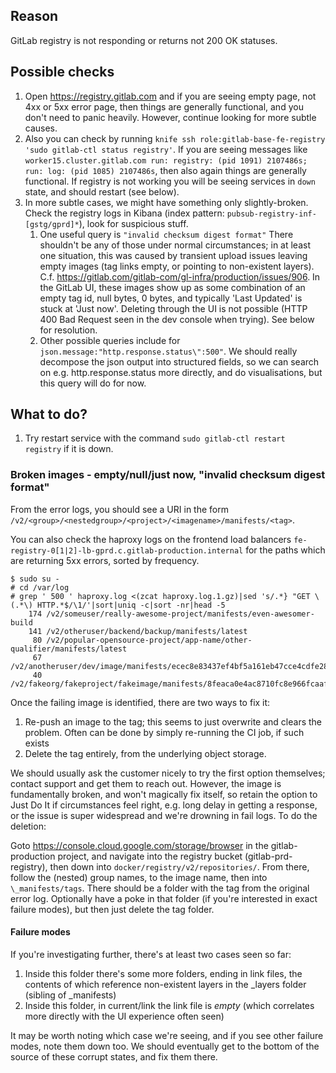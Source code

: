 ## Reason

GitLab registry is not responding or returns not 200 OK statuses.

## Possible checks

1. Open https://registry.gitlab.com and if you are seeing empty page, not 4xx or 5xx error page, then things are generally functional, and you don't need to panic heavily.  However, continue looking for more subtle causes.
1. Also you can check by running `knife ssh role:gitlab-base-fe-registry 'sudo gitlab-ctl status registry'`. If you are seeing messages like `worker15.cluster.gitlab.com run: registry: (pid 1091) 2107486s; run: log: (pid 1085) 2107486s`, then also again things are generally functional.  If registry is not working you will be seeing services in `down` state, and should restart (see below).
1. In more subtle cases, we might have something only slightly-broken.  Check the registry logs in Kibana (index pattern: `pubsub-registry-inf-[gstg/gprd]*`), look for suspicious stuff.
   1. One useful query is `"invalid checksum digest format"`  There shouldn't be any of those under normal circumstances; in at least one situation, this was caused by transient upload issues leaving empty images (tag links empty, or pointing to non-existent layers).  C.f. https://gitlab.com/gitlab-com/gl-infra/production/issues/906.  In the GitLab UI, these images show up as some combination of an empty tag id, null bytes, 0 bytes, and typically 'Last Updated' is stuck at 'Just now'.  Deleting through the UI is not possible (HTTP 400 Bad Request seen in the dev console when trying).  See below for resolution.
   1. Other possible queries include for `json.message:"http.response.status\":500"`.  We should really decompose the json output into structured fields, so we can search on e.g. http.response.status more directly, and do visualisations, but this query will do for now.

## What to do?

1. Try restart service with the command `sudo gitlab-ctl restart registry` if it is down.

### Broken images - empty/null/just now, "invalid checksum digest format"
From the error logs, you should see a URI in the form `/v2/<group>/<nestedgroup>/<project>/<imagename>/manifests/<tag>`.

You can also check the haproxy logs on the frontend load balancers `fe-registry-0[1|2]-lb-gprd.c.gitlab-production.internal` for the paths which are returning 5xx errors, sorted by frequency.

```
$ sudo su -
# cd /var/log
# grep ' 500 ' haproxy.log <(zcat haproxy.log.1.gz)|sed 's/.*} "GET \(.*\) HTTP.*$/\1/'|sort|uniq -c|sort -nr|head -5
    174 /v2/someuser/really-awesome-project/manifests/even-awesomer-build
    141 /v2/otheruser/backend/backup/manifests/latest
     80 /v2/popular-opensource-project/app-name/other-qualifier/manifests/latest
     67 /v2/anotheruser/dev/image/manifests/ecec8e83437ef4bf5a161eb47cce4cdfe285b87e
     40 /v2/fakeorg/fakeproject/fakeimage/manifests/8feaca0e4ac8710fc8e966fcaaf038f656db4571
```

Once the failing image is identified, there are two ways to fix it:
1. Re-push an image to the tag; this seems to just overwrite and clears the problem.  Often can be done by simply re-running the CI job, if such exists
1. Delete the tag entirely, from the underlying object storage.

We should usually ask the customer nicely to try the first option themselves; contact support and get them to reach out.  However, the image is fundamentally broken, and won't magically fix itself, so retain the option to Just Do It if circumstances feel right, e.g. long delay in getting a response, or the issue is super widespread and we're drowning in fail logs.  To do the deletion:

Goto https://console.cloud.google.com/storage/browser in the gitlab-production project, and navigate into the registry bucket (gitlab-prd-registry), then down into `docker/registry/v2/repositories/`.  From there, follow the (nested) group names, to the image name, then into `\_manifests/tags`.  There should be a folder with the tag from the original error log.  Optionally have a poke in that folder (if you're interested in exact failure modes), but then just delete the tag folder.

#### Failure modes
If you're investigating further, there's at least two cases seen so far:
1. Inside this folder there's some more folders, ending in link files, the contents of which reference non-existent layers in the _layers folder (sibling of _manifests)
1. Inside this folder, in current/link the link file is *empty* (which correlates more directly with the UI experience often seen)

It may be worth noting which case we're seeing, and if you see other failure modes, note them down too.  We should eventually get to the bottom of the source of these corrupt states, and fix them there.

